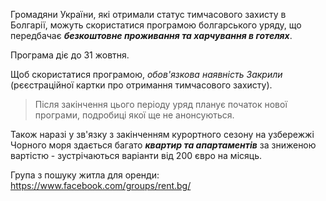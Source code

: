 Громадяни України, які отримали статус тимчасового захисту в Болгарії, можуть скористатися програмою болгарського уряду, що передбачає ***безкоштовне проживання та харчування в готелях***. 

Програма діє до 31 жовтня.

Щоб скористатися програмою, *обов'язкова наявність Закрили* (рєєстраційної картки про отримання тимчасового захисту).
>Після закінчення цього періоду уряд планує початок нової програми, подробиці якої ще не анонсуються.


Також наразі у зв'язку з закінченням курортного сезону на узбережжі Чорного моря здається багато ***квартир та апартаментів*** за зниженою вартістю - зустрічаються варіанти від 200 євро на місяць.

Група з пошуку житла для оренди: https://www.facebook.com/groups/rent.bg/